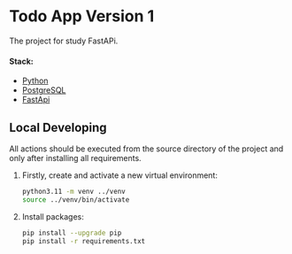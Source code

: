 # Todo App Version 1

The project for study FastAPi.

#### Stack:

- [Python](https://www.python.org/downloads/)
- [PostgreSQL](https://www.postgresql.org/)
- [FastApi](https://fastapi.tiangolo.com/)

## Local Developing

All actions should be executed from the source directory of the project and only after installing all requirements.

1. Firstly, create and activate a new virtual environment:
   ```bash
   python3.11 -m venv ../venv
   source ../venv/bin/activate
   ```
   
2. Install packages:
   ```bash
   pip install --upgrade pip
   pip install -r requirements.txt
   ```
